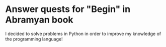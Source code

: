 # Answer quests for "Begin" in Abramyan book

I decided to solve problems in Python in order to improve my knowledge of the programming language!